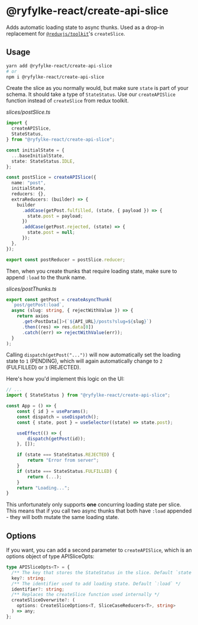 # @ryfylke-react/create-api-slice

Adds automatic loading state to async thunks. Used as a drop-in replacement for [`@reduxjs/toolkit`](https://github.com/reduxjs/redux-toolkit)'s `createSlice`.

## **Usage**

```bash
yarn add @ryfylke-react/create-api-slice
# or
npm i @ryfylke-react/create-api-slice
```

Create the slice as you normally would, but make sure `state` is part of your schema. It should take a type of `StateStatus`. Use our `createAPISlice` function instead of `createSlice` from redux toolkit. 

_slices/postSlice.ts_

```typescript
import {
  createAPISlice,
  StateStatus,
} from "@ryfylke-react/create-api-slice";

const initialState = {
  ...baseInitialState,
  state: StateStatus.IDLE,
};

const postSlice = createAPISlice({
  name: "post",
  initialState,
  reducers: {},
  extraReducers: (builder) => {
    builder
      .addCase(getPost.fulfilled, (state, { payload }) => {
        state.post = payload;
      })
      .addCase(getPost.rejected, (state) => {
        state.post = null;
      });
  },
});

export const postReducer = postSlice.reducer;
```

Then, when you create thunks that require loading state, make sure to append `:load` to the thunk name. 

_slices/postThunks.ts_

```typescript
export const getPost = createAsyncThunk(
  `post/getPost:load`,
  async (slug: string, { rejectWithValue }) => {
    return axios
      .get<PostData[]>(`${API_URL}/posts?slug=${slug}`)
      .then((res) => res.data[0])
      .catch((err) => rejectWithValue(err));
  }
);
```

Calling `dispatch(getPost("..."))` will now automatically set the loading state to `1` (PENDING), which will again automatically change to `2` (FULFILLED) or `3` (REJECTED).

Here's how you'd implement this logic on the UI:

```typescript
// ...
import { StateStatus } from "@ryfylke-react/create-api-slice";

const App = () => {
    const { id } = useParams();
    const dispatch = useDispatch();
    const { state, post } = useSelector((state) => state.post);

    useEffect(() => {
        dispatch(getPost(id));
    }, []);

    if (state === StateStatus.REJECTED) {
        return "Error from server";
    }
    if (state === StateStatus.FULFILLED) {
        return (...);
    }
    return "Loading...";
}
```

This unfortunately only supports **one** concurring loading state per slice. This means that if you call two async thunks that both have `:load` appended - they will both mutate the same loading state. 

## Options

If you want, you can add a second parameter to `createAPISlice`, which is an options object of type APISliceOpts:

```typescript
type APISliceOpts<T> = {
  /** The key that stores the StateStatus in the slice. Default `state`. */
  key?: string;
  /** The identifier used to add loading state. Default `:load` */
  identifier?: string;
  /** Replaces the createSlice function used internally */
  createSliceOverwrite?: (
    options: CreateSliceOptions<T, SliceCaseReducers<T>, string>
  ) => any;
};
```

